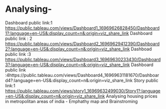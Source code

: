 # Analysing-
Dashboard public link:1 https://public.tableau.com/views/Dashboard1_16969626828450/Dashboard1?:language=en-US&:display_count=n&:origin=viz_share_link Dashboard public link : 2 https://public.tableau.com/views/Dashboard2_16969629412390/Dashboard2?:language=en-US&:display_count=n&:origin=viz_share_link Dashboad public link :3 https://public.tableau.com/views/Dashboard3_16969630233430/Dashboard3?:language=en-US&:display_count=n&:origin=viz_share_link Dashboard public link :4https://public.tableau.com/views/Dashboard4_16969631181670/Dashboard4?:language=en-US&:display_count=n&:origin=viz_share_link
Story public link:1 https://public.tableau.com/views/story1_16969632499030/Story1?:language=en-US&:display_count=n&:origin=viz_share_link 
Analysing housing prices in metropolitan areas of india - Emphathy map and Brainstroming
